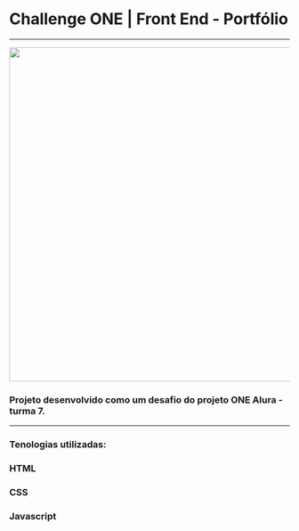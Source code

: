 # Challenge ONE | Front End - Portfólio
---

<p align="center" >
     <img width="600" heigth="600" src="https://user-images.githubusercontent.com/101413385/168887837-b6d26532-6782-48dc-92eb-e48bf6c57a15.png](https://drive.google.com/file/d/1RMYrRzV_InrJ8rtgFmLaq58bQa0llof8/view?usp=sharing)](https://github.com/homeroteodoro/challenge-one-portfolio/blob/main/assets/print_screen_tela_projeto.png)">
</p>

###  Projeto desenvolvido como um desafio do projeto ONE Alura - turma 7.

---
### Tenologias utilizadas:

### HTML
### CSS
### Javascript

